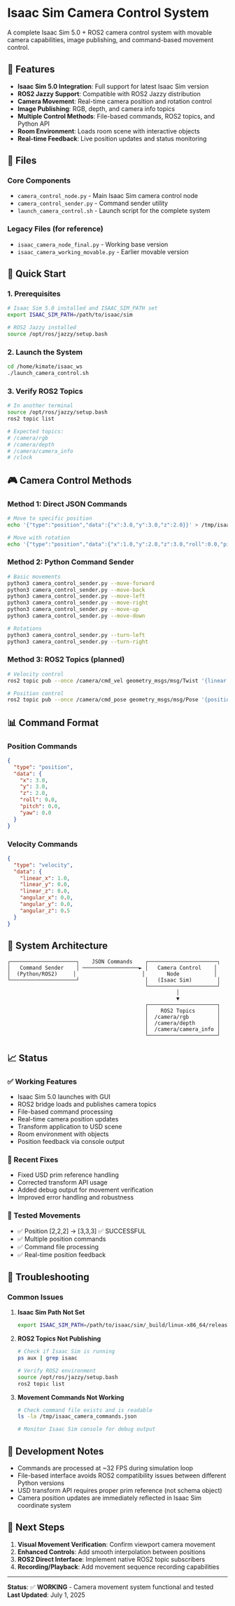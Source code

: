 # Isaac Sim Camera Control System

A complete Isaac Sim 5.0 + ROS2 camera control system with movable camera capabilities, image publishing, and command-based movement control.

## 🎯 Features

- **Isaac Sim 5.0 Integration**: Full support for latest Isaac Sim version
- **ROS2 Jazzy Support**: Compatible with ROS2 Jazzy distribution
- **Camera Movement**: Real-time camera position and rotation control
- **Image Publishing**: RGB, depth, and camera info topics
- **Multiple Control Methods**: File-based commands, ROS2 topics, and Python API
- **Room Environment**: Loads room scene with interactive objects
- **Real-time Feedback**: Live position updates and status monitoring

## 📁 Files

### Core Components
- `camera_control_node.py` - Main Isaac Sim camera control node
- `camera_control_sender.py` - Command sender utility
- `launch_camera_control.sh` - Launch script for the complete system

### Legacy Files (for reference)
- `isaac_camera_node_final.py` - Working base version
- `isaac_camera_working_movable.py` - Earlier movable version

## 🚀 Quick Start

### 1. Prerequisites
```bash
# Isaac Sim 5.0 installed and ISAAC_SIM_PATH set
export ISAAC_SIM_PATH=/path/to/isaac/sim

# ROS2 Jazzy installed
source /opt/ros/jazzy/setup.bash
```

### 2. Launch the System
```bash
cd /home/kimate/isaac_ws
./launch_camera_control.sh
```

### 3. Verify ROS2 Topics
```bash
# In another terminal
source /opt/ros/jazzy/setup.bash
ros2 topic list

# Expected topics:
# /camera/rgb
# /camera/depth  
# /camera/camera_info
# /clock
```

## 🎮 Camera Control Methods

### Method 1: Direct JSON Commands
```bash
# Move to specific position
echo '{"type":"position","data":{"x":3.0,"y":3.0,"z":2.0}}' > /tmp/isaac_camera_commands.json

# Move with rotation
echo '{"type":"position","data":{"x":1.0,"y":2.0,"z":3.0,"roll":0.0,"pitch":0.0,"yaw":45.0}}' > /tmp/isaac_camera_commands.json
```

### Method 2: Python Command Sender
```bash
# Basic movements
python3 camera_control_sender.py --move-forward
python3 camera_control_sender.py --move-back
python3 camera_control_sender.py --move-left
python3 camera_control_sender.py --move-right
python3 camera_control_sender.py --move-up
python3 camera_control_sender.py --move-down

# Rotations
python3 camera_control_sender.py --turn-left
python3 camera_control_sender.py --turn-right
```

### Method 3: ROS2 Topics (planned)
```bash
# Velocity control
ros2 topic pub --once /camera/cmd_vel geometry_msgs/msg/Twist '{linear: {x: 1.0, y: 0.0, z: 0.0}}'

# Position control
ros2 topic pub --once /camera/cmd_pose geometry_msgs/msg/Pose '{position: {x: 3.0, y: 3.0, z: 2.0}}'
```

## 📊 Command Format

### Position Commands
```json
{
  "type": "position",
  "data": {
    "x": 3.0,
    "y": 3.0, 
    "z": 2.0,
    "roll": 0.0,
    "pitch": 0.0,
    "yaw": 0.0
  }
}
```

### Velocity Commands
```json
{
  "type": "velocity",
  "data": {
    "linear_x": 1.0,
    "linear_y": 0.0,
    "linear_z": 0.0,
    "angular_x": 0.0,
    "angular_y": 0.0,
    "angular_z": 0.5
  }
}
```

## 🔧 System Architecture

```
┌─────────────────────┐    JSON Commands    ┌──────────────────────┐
│   Command Sender    │ ──────────────────► │   Camera Control    │
│  (Python/ROS2)     │                     │       Node           │
└─────────────────────┘                     │   (Isaac Sim)        │
                                            └──────────────────────┘
                                                      │
                                                      ▼
                                            ┌──────────────────────┐
                                            │    ROS2 Topics       │
                                            │  /camera/rgb         │
                                            │  /camera/depth       │
                                            │  /camera/camera_info │
                                            └──────────────────────┘
```

## 📈 Status

### ✅ Working Features
- Isaac Sim 5.0 launches with GUI
- ROS2 bridge loads and publishes camera topics
- File-based command processing
- Real-time camera position updates
- Transform application to USD scene
- Room environment with objects
- Position feedback via console output

### 🔧 Recent Fixes
- Fixed USD prim reference handling
- Corrected transform API usage
- Added debug output for movement verification
- Improved error handling and robustness

### 🚀 Tested Movements
- ✅ Position [2,2,2] → [3,3,3] ✅ SUCCESSFUL
- ✅ Multiple position commands
- ✅ Command file processing
- ✅ Real-time position feedback

## 🐛 Troubleshooting

### Common Issues

1. **Isaac Sim Path Not Set**
   ```bash
   export ISAAC_SIM_PATH=/path/to/isaac/sim/_build/linux-x86_64/release
   ```

2. **ROS2 Topics Not Publishing**
   ```bash
   # Check if Isaac Sim is running
   ps aux | grep isaac
   
   # Verify ROS2 environment
   source /opt/ros/jazzy/setup.bash
   ros2 topic list
   ```

3. **Movement Commands Not Working**
   ```bash
   # Check command file exists and is readable
   ls -la /tmp/isaac_camera_commands.json
   
   # Monitor Isaac Sim console for debug output
   ```

## 📝 Development Notes

- Commands are processed at ~32 FPS during simulation loop
- File-based interface avoids ROS2 compatibility issues between different Python versions
- USD transform API requires proper prim reference (not schema object)
- Camera position updates are immediately reflected in Isaac Sim coordinate system

## 🔄 Next Steps

1. **Visual Movement Verification**: Confirm viewport camera movement
2. **Enhanced Controls**: Add smooth interpolation between positions
3. **ROS2 Direct Interface**: Implement native ROS2 topic subscribers
4. **Recording/Playback**: Add movement sequence recording capabilities

---

**Status**: ✅ **WORKING** - Camera movement system functional and tested
**Last Updated**: July 1, 2025
